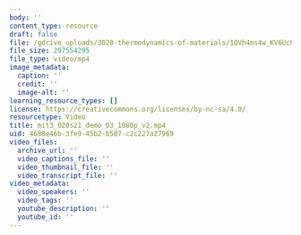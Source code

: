 ```yaml
---
body: ''
content_type: resource
draft: false
file: /gdrive_uploads/3020-thermodynamics-of-materials/1QVh4ms4w_KV6UcPmjTsmb9d1F7A5SOVN/mit3_020s21_demo_03_1080p_v2.mp4
file_size: 297554295
file_type: video/mp4
image_metadata:
  caption: ''
  credit: ''
  image-alt: ''
learning_resource_types: []
license: https://creativecommons.org/licenses/by-nc-sa/4.0/
resourcetype: Video
title: mit3_020s21_demo_03_1080p_v2.mp4
uid: 4688e46b-3fe9-45b2-b507-c2c227a27969
video_files:
  archive_url: ''
  video_captions_file: ''
  video_thumbnail_file: ''
  video_transcript_file: ''
video_metadata:
  video_speakers: ''
  video_tags: ''
  youtube_description: ''
  youtube_id: ''
---
```

